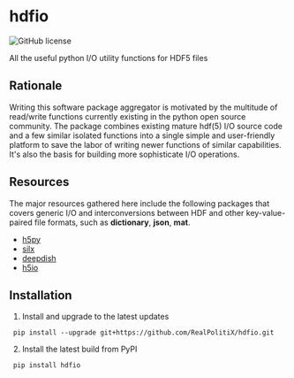 # hdfio
![GitHub license](https://img.shields.io/github/license/RealPolitiX/hdfio)

All the useful python I/O utility functions for HDF5 files

## Rationale
Writing this software package aggregator is motivated by the multitude of read/write functions currently existing in the python open source community. The package combines existing mature hdf(5) I/O source code and a few similar isolated functions into a single simple and user-friendly platform to save the labor of writing newer functions of similar capabilities. It's also the basis for building more sophisticate I/O operations.


## Resources
The major resources gathered here include the following packages that covers generic I/O and interconversions between HDF and other key-value-paired file formats, such as **dictionary**, **json**, **mat**.

- [h5py](https://github.com/h5py/h5py)
- [silx](https://github.com/silx-kit/silx)
- [deepdish](https://github.com/uchicago-cs/deepdish)
- [h5io](https://github.com/h5io/h5io)

## Installation

1. Install and upgrade to the latest updates
<pre><code class="console"> pip install --upgrade git+https://github.com/RealPolitiX/hdfio.git
</code></pre>


2. Install the latest build from PyPI
<pre><code class="console"> pip install hdfio
</code></pre>